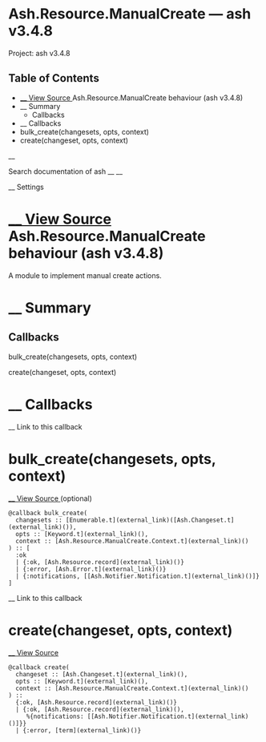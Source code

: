 # Ash.Resource.ManualCreate — ash v3.4.8

Project: ash v3.4.8

## Table of Contents

- [ __ View Source ](external_link) Ash.Resource.ManualCreate behaviour (ash v3.4.8)
- __ Summary
  - Callbacks
- __ Callbacks
- bulk_create(changesets, opts, context)
- create(changeset, opts, context)

__

Search documentation of ash __ __

__ Settings

#  [ __ View Source ](external_link) Ash.Resource.ManualCreate behaviour (ash v3.4.8)

A module to implement manual create actions.

#  __ Summary

##  Callbacks

bulk_create(changesets, opts, context)

create(changeset, opts, context)

#  __ Callbacks

__ Link to this callback

# bulk_create(changesets, opts, context)

[ __ View Source ](external_link) (optional)
    
    
    @callback bulk_create(
      changesets :: [Enumerable.t](external_link)([Ash.Changeset.t](external_link)()),
      opts :: [Keyword.t](external_link)(),
      context :: [Ash.Resource.ManualCreate.Context.t](external_link)()
    ) :: [
      :ok
      | {:ok, [Ash.Resource.record](external_link)()}
      | {:error, [Ash.Error.t](external_link)()}
      | {:notifications, [[Ash.Notifier.Notification.t](external_link)()]}
    ]

__ Link to this callback

# create(changeset, opts, context)

[ __ View Source ](external_link)
    
    
    @callback create(
      changeset :: [Ash.Changeset.t](external_link)(),
      opts :: [Keyword.t](external_link)(),
      context :: [Ash.Resource.ManualCreate.Context.t](external_link)()
    ) ::
      {:ok, [Ash.Resource.record](external_link)()}
      | {:ok, [Ash.Resource.record](external_link)(),
         %{notifications: [[Ash.Notifier.Notification.t](external_link)()]}}
      | {:error, [term](external_link)()}
